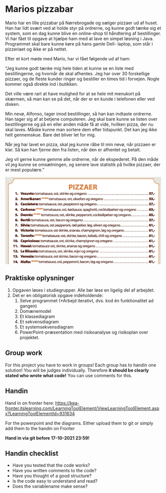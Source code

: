 # Marios pizzabar

Mario har en lille pizzabar på Nørrebrogade og sælger pizzaer ud af huset. Han har lidt svært ved at holde styr på ordrerne, og kunne godt tænke sig et system, som en dag kunne blive en online-shop til håndtering af bestillinger. Vi har fået til opgave at hjælpe ham med at lave en simpel løsning i Java. Programmet skal bare kunne køre på hans gamle Dell- laptop, som står i pizzeriaet og ikke er på nettet.

Efter et kort møde med Mario, har vi fået følgende ud af ham:

“Jeg kunne godt tænke mig hele tiden at kunne se en liste med bestillingerne, og hvornår de skal afhentes. Jeg har over 30 forskellige pizzaer, og de fleste kunder ringer og bestiller en times tid i forvejen. Nogle kommer også direkte ind i butikken.

Det ville være rart at have mulighed for at se hele mit menukort på skærmen, så man kan se på det, når der er en kunde i telefonen eller ved disken.

Min nevø, Alfonso, tager imod bestillinger, så han kan indtaste ordrerne. Han tager sig af at betjene computeren. Jeg skal bare kunne se listen over bestillingerne og på en eller anden måde få at vide, hvilken pizza, der nu skal laves. Måske kunne man sortere dem efter tidspunkt. Det kan jeg ikke helt gennemskue. Bare det bliver let for mig.

Når jeg har lavet en pizza, skal jeg kunne råbe til min nevø, når pizzaen er klar. Så kan han fjerne den fra listen, når den er afhentet og betalt. 

Jeg vil gerne kunne gemme alle ordrerne, når de ekspederet. På den måde vil jeg kunne se omsætningen, og senere lave statistik på hvilke pizzaer, der er mest populære.”

![image-20211006132724545](../assets/marios-pizzeria.png)



## Praktiske oplysninger



1. Opgaven løses i studiegrupper. Alle bør løse en ligelig del af arbejdet.
2. Det er en obligatorisk opgave indeholdende:
   1. Selve programmet (*Arbejd iterativt, dvs. kod én funktionalitet ad gangen)
   2. Domænemodel
   3. Et klassediagram
   4. Et sekvensdiagram
   5. Et systemsekvensdiagram
   6. PowerPoint-præsentation med risikoanalyse og risikoplan over projektet.



## Group work

For this project you have to work in groups! Each group has to handin one solution! You will be judges individually. Therefore **it should be clearly stated who wrote what code!** You can use comments for this.



## Handin

Hand in on fronter here: https://kea-fronter.itslearning.com/LearningToolElement/ViewLearningToolElement.aspx?LearningToolElementId=931634

For the powerpoint and the diagrams. Either upload them to git or simply add them to the handin on Fronter

**Hand in via git before 17-10-2021 23:59!**



## Handin checklist

- Have you tested that the code works?
- Have you written comments to the code?
- Have you thought of a good structure?
- Is the code easy to understand and read?
- Does the variablename make sense?